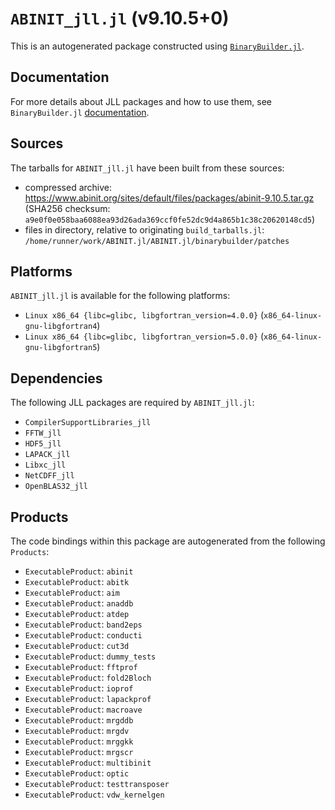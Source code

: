 # `ABINIT_jll.jl` (v9.10.5+0)

This is an autogenerated package constructed using [`BinaryBuilder.jl`](https://github.com/JuliaPackaging/BinaryBuilder.jl).

## Documentation

For more details about JLL packages and how to use them, see `BinaryBuilder.jl` [documentation](https://docs.binarybuilder.org/stable/jll/).

## Sources

The tarballs for `ABINIT_jll.jl` have been built from these sources:

* compressed archive: https://www.abinit.org/sites/default/files/packages/abinit-9.10.5.tar.gz (SHA256 checksum: `a9e0f0e058baa6088ea93d26ada369ccf0fe52dc9d4a865b1c38c20620148cd5`)
* files in directory, relative to originating `build_tarballs.jl`: `/home/runner/work/ABINIT.jl/ABINIT.jl/binarybuilder/patches`

## Platforms

`ABINIT_jll.jl` is available for the following platforms:

* `Linux x86_64 {libc=glibc, libgfortran_version=4.0.0}` (`x86_64-linux-gnu-libgfortran4`)
* `Linux x86_64 {libc=glibc, libgfortran_version=5.0.0}` (`x86_64-linux-gnu-libgfortran5`)

## Dependencies

The following JLL packages are required by `ABINIT_jll.jl`:

* `CompilerSupportLibraries_jll`
* `FFTW_jll`
* `HDF5_jll`
* `LAPACK_jll`
* `Libxc_jll`
* `NetCDFF_jll`
* `OpenBLAS32_jll`

## Products

The code bindings within this package are autogenerated from the following `Products`:

* `ExecutableProduct`: `abinit`
* `ExecutableProduct`: `abitk`
* `ExecutableProduct`: `aim`
* `ExecutableProduct`: `anaddb`
* `ExecutableProduct`: `atdep`
* `ExecutableProduct`: `band2eps`
* `ExecutableProduct`: `conducti`
* `ExecutableProduct`: `cut3d`
* `ExecutableProduct`: `dummy_tests`
* `ExecutableProduct`: `fftprof`
* `ExecutableProduct`: `fold2Bloch`
* `ExecutableProduct`: `ioprof`
* `ExecutableProduct`: `lapackprof`
* `ExecutableProduct`: `macroave`
* `ExecutableProduct`: `mrgddb`
* `ExecutableProduct`: `mrgdv`
* `ExecutableProduct`: `mrggkk`
* `ExecutableProduct`: `mrgscr`
* `ExecutableProduct`: `multibinit`
* `ExecutableProduct`: `optic`
* `ExecutableProduct`: `testtransposer`
* `ExecutableProduct`: `vdw_kernelgen`
